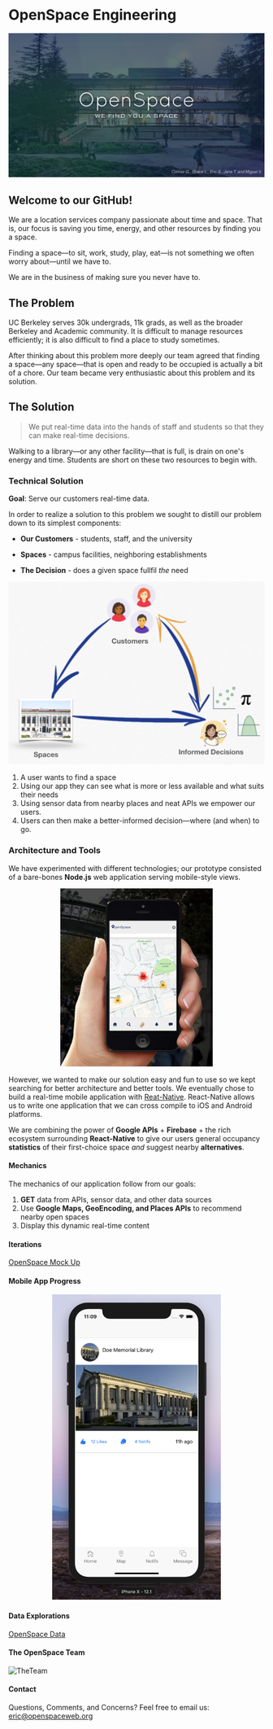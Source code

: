 # OpenSpace Engineering

![OpenSpaceBrandBanner](docs/assets/OpenSpaceBrandBanner.png)

## Welcome to our GitHub!

We are a location services company passionate about time and space. That is, our focus is saving you time, energy, and other resources by finding you a space.

Finding a space––to sit, work, study, play, eat––is not something we often worry about––until we have to.

We are in the business of making sure you never have to.

## The Problem

UC Berkeley serves 30k undergrads, 11k grads, as well as the broader Berkeley and Academic community. It is difficult to manage resources efficiently; it is also difficult to find a place to study sometimes.

After thinking about this problem more deeply our team agreed that finding a space––any space––that is open and ready to be occupied is actually a bit of a chore. Our team became very enthusiastic about this problem and its solution.

## The Solution

>We put real-time data into the hands of staff and students so that they can make real-time decisions.

Walking to a library––or any other facility––that is full, is drain on one's energy and time. Students are short on these two resources to begin with.

### Technical Solution

**Goal**: Serve our customers real-time data.

In order to realize a solution to this problem we sought to distill our problem down to its simplest components:

* **Our Customers** - students, staff, and the university

* **Spaces** - campus facilities, neighboring establishments
  
* **The Decision** - does a given space fullfil _the_ need

![SolutionGraphic](docs/assets/solution_graphic.png)

1. A user wants to find a space
2. Using our app they can see what is more or less available and what suits their needs
3. Using sensor data from nearby places and neat APIs we empower our
   users.
4. Users can then make a better-informed decision––where (and when) to go.

### Architecture and Tools

We have experimented with different technologies; our prototype consisted of a bare-bones **Node.js** web application serving mobile-style views.

<div align="center"><img width="300px" height="350px" src="docs/assets/openspace2pointOh.png"></div>

However, we wanted to make our solution easy and fun to use so we kept searching for better architecture and better tools. We eventually chose to build a real-time mobile application with [Reat-Native](https://facebook.github.io/react-native/). React-Native allows us to write one application that we can cross compile to iOS and Android platforms.

We are combining the power of **Google APIs** + **Firebase** + the rich ecosystem surrounding **React-Native** to give our users general occupancy **statistics** of their first-choice space _and_ suggest nearby **alternatives**.

#### Mechanics

The mechanics of our application follow from our goals:

1. **GET** data from APIs, sensor data, and other data sources
2. Use **Google Maps, GeoEncoding, and Places APIs** to recommend nearby open spaces
3. Display this dynamic real-time content

#### Iterations

[OpenSpace Mock Up](https://ericdeansanchez.github.io/OpenSpaceMock/)

#### Mobile App Progress

<div align="center"><img height="600px" src="docs/assets/reactAppProgress.png"></div>

#### Data Explorations

[OpenSpace Data](https://github.com/ericdeansanchez/OpenSpaceData)

#### The OpenSpace Team

![TheTeam](docs/assets/team.png)

#### Contact

Questions, Comments, and Concerns? Feel free to email us: eric@openspaceweb.org
